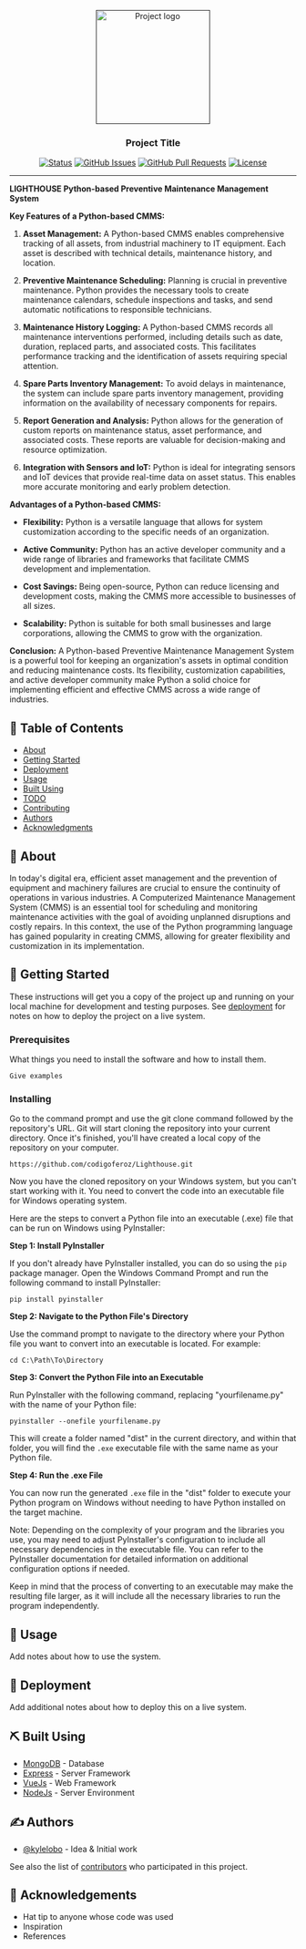 <p align="center">
  <a href="" rel="noopener">
 <img width=200px height=200px src="https://i.imgur.com/6wj0hh6.jpg" alt="Project logo"></a>
</p>

<h3 align="center">Project Title</h3>

<div align="center">

[![Status](https://img.shields.io/badge/status-active-success.svg)]()
[![GitHub Issues](https://img.shields.io/github/issues/kylelobo/The-Documentation-Compendium.svg)](https://github.com/kylelobo/The-Documentation-Compendium/issues)
[![GitHub Pull Requests](https://img.shields.io/github/issues-pr/kylelobo/The-Documentation-Compendium.svg)](https://github.com/kylelobo/The-Documentation-Compendium/pulls)
[![License](https://img.shields.io/badge/license-GPL2.0-blue.svg)](/COPYING.txt)

</div>

---

<p align="center"> 

**LIGHTHOUSE Python-based Preventive Maintenance Management System**

**Key Features of a Python-based CMMS:**

1. **Asset Management:** A Python-based CMMS enables comprehensive tracking of all assets, from industrial machinery to IT equipment. Each asset is described with technical details, maintenance history, and location.

2. **Preventive Maintenance Scheduling:** Planning is crucial in preventive maintenance. Python provides the necessary tools to create maintenance calendars, schedule inspections and tasks, and send automatic notifications to responsible technicians.

3. **Maintenance History Logging:** A Python-based CMMS records all maintenance interventions performed, including details such as date, duration, replaced parts, and associated costs. This facilitates performance tracking and the identification of assets requiring special attention.

4. **Spare Parts Inventory Management:** To avoid delays in maintenance, the system can include spare parts inventory management, providing information on the availability of necessary components for repairs.

5. **Report Generation and Analysis:** Python allows for the generation of custom reports on maintenance status, asset performance, and associated costs. These reports are valuable for decision-making and resource optimization.

6. **Integration with Sensors and IoT:** Python is ideal for integrating sensors and IoT devices that provide real-time data on asset status. This enables more accurate monitoring and early problem detection.

**Advantages of a Python-based CMMS:**

- **Flexibility:** Python is a versatile language that allows for system customization according to the specific needs of an organization.

- **Active Community:** Python has an active developer community and a wide range of libraries and frameworks that facilitate CMMS development and implementation.

- **Cost Savings:** Being open-source, Python can reduce licensing and development costs, making the CMMS more accessible to businesses of all sizes.

- **Scalability:** Python is suitable for both small businesses and large corporations, allowing the CMMS to grow with the organization.

**Conclusion:**
A Python-based Preventive Maintenance Management System is a powerful tool for keeping an organization's assets in optimal condition and reducing maintenance costs. Its flexibility, customization capabilities, and active developer community make Python a solid choice for implementing efficient and effective CMMS across a wide range of industries.
    <br> 
</p>

## 📝 Table of Contents

- [About](#about)
- [Getting Started](#getting_started)
- [Deployment](#deployment)
- [Usage](#usage)
- [Built Using](#built_using)
- [TODO](../TODO.md)
- [Contributing](../CONTRIBUTING.md)
- [Authors](#authors)
- [Acknowledgments](#acknowledgement)

## 🧐 About <a name = "about"></a>

In today's digital era, efficient asset management and the prevention of equipment and machinery failures are crucial to ensure the continuity of operations in various industries. A Computerized Maintenance Management System (CMMS) is an essential tool for scheduling and monitoring maintenance activities with the goal of avoiding unplanned disruptions and costly repairs. In this context, the use of the Python programming language has gained popularity in creating CMMS, allowing for greater flexibility and customization in its implementation.

## 🏁 Getting Started <a name = "getting_started"></a>

These instructions will get you a copy of the project up and running on your local machine for development and testing purposes. See [deployment](#deployment) for notes on how to deploy the project on a live system.

### Prerequisites

What things you need to install the software and how to install them.

```
Give examples
```

### Installing

Go to the command prompt and use the git clone command followed by the repository's URL. Git will start cloning the repository into your current directory. Once it's finished, you'll have created a local copy of the repository on your computer.

```
https://github.com/codigoferoz/Lighthouse.git
```

Now you have the cloned repository on your Windows system, but you can't start working with it. You need to convert the code into an executable file for Windows operating system.

Here are the steps to convert a Python file into an executable (.exe) file that can be run on Windows using PyInstaller:

**Step 1: Install PyInstaller**

If you don't already have PyInstaller installed, you can do so using the `pip` package manager. Open the Windows Command Prompt and run the following command to install PyInstaller:

```
pip install pyinstaller
```

**Step 2: Navigate to the Python File's Directory**

Use the command prompt to navigate to the directory where your Python file you want to convert into an executable is located. For example:

```
cd C:\Path\To\Directory
```

**Step 3: Convert the Python File into an Executable**

Run PyInstaller with the following command, replacing "yourfilename.py" with the name of your Python file:

```
pyinstaller --onefile yourfilename.py
```

This will create a folder named "dist" in the current directory, and within that folder, you will find the `.exe` executable file with the same name as your Python file.

**Step 4: Run the .exe File**

You can now run the generated `.exe` file in the "dist" folder to execute your Python program on Windows without needing to have Python installed on the target machine.

Note: Depending on the complexity of your program and the libraries you use, you may need to adjust PyInstaller's configuration to include all necessary dependencies in the executable file. You can refer to the PyInstaller documentation for detailed information on additional configuration options if needed.

Keep in mind that the process of converting to an executable may make the resulting file larger, as it will include all the necessary libraries to run the program independently.


## 🎈 Usage <a name="usage"></a>

Add notes about how to use the system.

## 🚀 Deployment <a name = "deployment"></a>

Add additional notes about how to deploy this on a live system.

## ⛏️ Built Using <a name = "built_using"></a>

- [MongoDB](https://www.mongodb.com/) - Database
- [Express](https://expressjs.com/) - Server Framework
- [VueJs](https://vuejs.org/) - Web Framework
- [NodeJs](https://nodejs.org/en/) - Server Environment

## ✍️ Authors <a name = "authors"></a>

- [@kylelobo](https://github.com/kylelobo) - Idea & Initial work

See also the list of [contributors](https://github.com/kylelobo/The-Documentation-Compendium/contributors) who participated in this project.

## 🎉 Acknowledgements <a name = "acknowledgement"></a>

- Hat tip to anyone whose code was used
- Inspiration
- References
